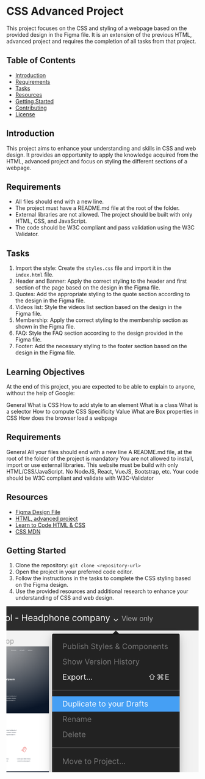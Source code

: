 # CSS Advanced Project

This project focuses on the CSS and styling of a webpage based on the provided design in the Figma file. It is an extension of the previous HTML, advanced project and requires the completion of all tasks from that project.

## Table of Contents
- [Introduction](#introduction)
- [Requirements](#requirements)
- [Tasks](#tasks)
- [Resources](#resources)
- [Getting Started](#getting-started)
- [Contributing](#contributing)
- [License](#license)

## Introduction
This project aims to enhance your understanding and skills in CSS and web design. It provides an opportunity to apply the knowledge acquired from the HTML, advanced project and focus on styling the different sections of a webpage.

## Requirements
- All files should end with a new line.
- The project must have a README.md file at the root of the folder.
- External libraries are not allowed. The project should be built with only HTML, CSS, and JavaScript.
- The code should be W3C compliant and pass validation using the W3C Validator.

## Tasks
1. Import the style: Create the `styles.css` file and import it in the `index.html` file.
2. Header and Banner: Apply the correct styling to the header and first section of the page based on the design in the Figma file.
3. Quotes: Add the appropriate styling to the quote section according to the design in the Figma file.
4. Videos list: Style the videos list section based on the design in the Figma file.
5. Membership: Apply the correct styling to the membership section as shown in the Figma file.
6. FAQ: Style the FAQ section according to the design provided in the Figma file.
7. Footer: Add the necessary styling to the footer section based on the design in the Figma file.

## Learning Objectives
At the end of this project, you are expected to be able to explain to anyone, without the help of Google:

General
What is CSS
How to add style to an element
What is a class
What is a selector
How to compute CSS Specificity Value
What are Box properties in CSS
How does the browser load a webpage

## Requirements
General
All your files should end with a new line
A README.md file, at the root of the folder of the project is mandatory
You are not allowed to install, import or use external libraries. This website must be build with only HTML/CSS/JavaScript. No NodeJS, React, VueJS, Bootstrap, etc.
Your code should be W3C compliant and validate with W3C-Validator
## Resources
- [Figma Design File](link-to-figma-design-file)
- [HTML, advanced project](link-to-html-advanced-project)
- [Learn to Code HTML & CSS](link-to-learn-html-css)
- [CSS MDN](link-to-css-mdn)

## Getting Started
1. Clone the repository: `git clone <repository-url>`
2. Open the project in your preferred code editor.
3. Follow the instructions in the tasks to complete the CSS styling based on the Figma design.
4. Use the provided resources and additional research to enhance your understanding of CSS and web design.

![Alt text](image.png)